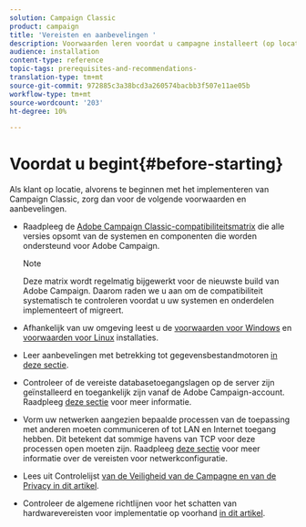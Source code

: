 ```yaml
---
solution: Campaign Classic
product: campaign
title: 'Vereisten en aanbevelingen '
description: Voorwaarden leren voordat u campagne installeert (op locatie)
audience: installation
content-type: reference
topic-tags: prerequisites-and-recommendations-
translation-type: tm+mt
source-git-commit: 972885c3a38bcd3a260574bacbb3f507e11ae05b
workflow-type: tm+mt
source-wordcount: '203'
ht-degree: 10%

---
```



# Voordat u begint{#before-starting}

Als klant op locatie, alvorens te beginnen met het implementeren van Campaign Classic, zorg dan voor de volgende voorwaarden en aanbevelingen.

* Raadpleeg de [Adobe Campaign Classic-compatibiliteitsmatrix](../../rn/using/compatibility-matrix.md) die alle versies opsomt van de systemen en componenten die worden ondersteund voor Adobe Campaign.

   >[!NOTE]
   >
   >Deze matrix wordt regelmatig bijgewerkt voor de nieuwste build van Adobe Campaign. Daarom raden we u aan om de compatibiliteit systematisch te controleren voordat u uw systemen en onderdelen implementeert of migreert.

* Afhankelijk van uw omgeving leest u de [voorwaarden voor Windows](../../installation/using/prerequisites-of-campaign-installation-in-windows.md) en [voorwaarden voor Linux](../../installation/using/prerequisites-of-campaign-installation-in-linux.md) installaties.
* Leer aanbevelingen met betrekking tot gegevensbestandmotoren [in deze sectie](../../installation/using/database.md).
* Controleer of de vereiste databasetoegangslagen op de server zijn geïnstalleerd en toegankelijk zijn vanaf de Adobe Campaign-account. Raadpleeg [deze sectie](../../installation/using/application-server.md) voor meer informatie.
* Vorm uw netwerken aangezien bepaalde processen van de toepassing met anderen moeten communiceren of tot LAN en Internet toegang hebben. Dit betekent dat sommige havens van TCP voor deze processen open moeten zijn. Raadpleeg [deze sectie](../../installation/using/network-configuration.md) voor meer informatie over de vereisten voor netwerkconfiguratie.
* Lees uit Controlelijst [van de Veiligheid van de Campagne en van de Privacy in dit artikel](https://helpx.adobe.com/nl/campaign/kb/acc-security.html).
* Controleer de algemene richtlijnen voor het schatten van hardwarevereisten voor implementatie op voorhand [in dit artikel](https://helpx.adobe.com/nl/campaign/kb/hardware-sizing-guide.html).
